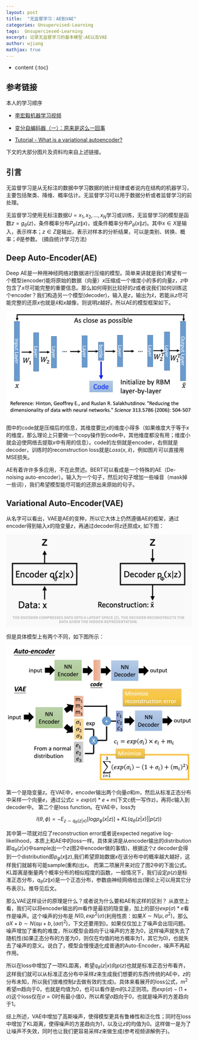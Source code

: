 ```yaml
---
layout: post
title:  "无监督学习：AE到VAE"
categories: Unsupervised-Learning
tags:  Unsuperciesed-Learning
excerpt: 记录无监督学习的基本模型:AE以及VAE
author: wjiang
mathjax: true
---
```


* content
{:toc}

## 参考链接

本人的学习顺序
* [李宏毅机器学习视频](https://www.bilibili.com/video/BV1JE411g7XF?t=2024)

* [变分自编码器（一）：原来是这么一回事](https://kexue.fm/archives/5253)

* [Tutorial - What is a variational autoencoder?](https://jaan.io/what-is-variational-autoencoder-vae-tutorial/)

下文的大部分图片及资料均来自上述链接。

## 引言
无监督学习是从无标注的数据中学习数据的统计规律或者说内在结构的机器学习，主要包括聚类、降维、概率估计。无监督学习可以用于数据分析或者监督学习的前处理。


无监督学习使用无标注数据$U = {x_1, x_2, ..., x_N}$学习或训练，无监督学习的模型是函数$z = g_{\theta}(z)$，条件概率分布$P_{\theta}(z\|x)$，或条件概率分布$P_{\theta}(x\|z)$。其中$x \in X$是输入，表示样本；$z \in Z$是输出，表示对样本的分析结果，可以是类别、转换、概率；$\theta$是参数。
(摘自统计学习方法)

## Deep Auto-Encoder(AE)
Deep AE是一种用神经网络对数据进行压缩的模型。简单来讲就是我们希望有一个模型(encoder)能将原始的数据（向量）$x$压缩成一个维度小的多的向量$z$，$z$中包含了$x$尽可能完整的重要信息。那么如何得到比较好的$z$或者说我们如何训练这个encoder？我们构造另一个模型(decoder)，输入是$z$，输出为$\hat{x}$，若能从$z$尽可能完整的还原$x$也就是$\hat{x}$和$x$越像，则说明$z$越好。所以AE的模型框架如下。

![AE](/src/2020-5-4-VAE/AE.png)

图中的code就是压缩后的信息，其维度要比$x$的维度小得多（如果维度大于等于$x$的维度，那么理论上只要做一个copy操作到code中，其他维度都没有用；维度小就会迫使网络去提取$x$中有用的信息）。code的左侧就是encoder，右侧就是decoder，训练时的reconstruction loss就是$Loss(x, \hat{x})$，例如图片可以直接用MSE损失。


AE有着许许多多应用，不在此赘述。BERT可以看成是一个特殊的AE（De-noising auto-encoder）。输入为一个句子，然后对句子增加一些噪音（mask掉一些词），我们希望模型能尽可能的还原出来原始的句子。

## Variational Auto-Encoder(VAE)
从名字可以看出，VAE是AE的变种，所以它大体上仍然遵循AE的框架，通过encoder得到输入$x$的隐变量$z$，再通过decoder将$z$还原成$x$, 如下图：

![VAE](/src/2020-5-4-VAE/VAE1.jpg)

但是具体模型上有两个不同，如下图所示：

![VAE](/src/2020-5-4-VAE/VAE2.jpg)

第一个是隐变量$z$。在VAE中，encoder输出两个向量$\sigma$和$m$，然后从标准正态分布中采样一个向量$e$，通过公式$c = exp(\sigma) * e + m$(下文c统一写作z)，再将$c$输入到decoder中。
第二个是loss function。在VAE中，loss为

$$l(\theta, \phi) = -E_{z \sim q_{\theta}(z|x)}[log p_{\phi}(x|z)] + KL(q_{\theta}(z|x)||p(z))$$

其中第一项就对应了reconstruction error或者说expected negative log-likelihood，本质上和AE中的loss一样。具体来讲是从encoder输出的distribution即$q_{\theta}(z|x)$中sample出一个$z$(图2中encoder做的事情)，根据这个$z$ decoder会得到一个distribution即$p_{\phi}(x\|z)$,我们希望原始数据$x$在该分布中的概率越大越好，这样我们就越有可能sample(重构)出$x$。
而第二项展开来对应了图2中的下面公式。KL距离是衡量两个概率分布的相似程度的函数，一般情况下，我们设定$p(z)$是标准正态分布，$q_{\theta}(z\|x)$是一个正态分布，参数由神经网络给出(理论上可以用其它分布表示)。推导见后文。

那么VAE这样设计的原理是什么？或者说为什么要和AE有这样的区别？
从直觉上看，我们可以将encoder输出的$m$看作是最初的隐变量，加上的部分$exp(\sigma) * e$看作是噪声。这个噪声的分布是
$N(0, exp^{2}(\sigma)$(利用性质：如果$X \sim N(\mu, \sigma^{2})$，那么$aX+b \sim N(a\mu+b, (a\sigma)^2)$，下文还要用到)。如果仅仅加上了噪声会出现问题。噪声增加了重构的难度，所以模型会趋向于让噪声的方差为0，这样噪声就失去了随机性(如果正态分布的方差为0，则仅在均值的地方概率为1，其它为0)，也就失去了噪声的意义。说白了，模型会慢慢退化成普通的Auto-Encoder，噪声不再起作用。

所以在loss中增加了一项KL距离，希望$q_{\theta}(z|x)$向$p(z)$也就是标准正态分布看齐，这样我们就可以从标准正态分布中采样$z$来生成我们想要的东西(传统的AE中，$z$的分布未知，所以我们很难控制$z$去做有效的生成)。具体来看展开的loss公式，$m^{2}$希望$m$趋向于0，也就是均值为0，也可以看作是$m$的L2正则项。而$exp(\sigma) - (1 + \sigma)$这个loss仅在$\sigma=0$时有最小值0，所以希望$\sigma$趋向于0，也就是噪声的方差趋向于1。

综上所述，VAE中增加了高斯噪声，使得模型更具有鲁棒性和泛化性；同时在loss中增加了KL距离，使得噪声的方差趋向为1，以及让$z$的均值为0。这样做一是为了让噪声不失效，同时也让我们更容易采样$z$来做生成(参考视频讲解例子)。

